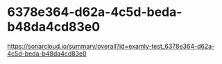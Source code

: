 # 6378e364-d62a-4c5d-beda-b48da4cd83e0
https://sonarcloud.io/summary/overall?id=examly-test_6378e364-d62a-4c5d-beda-b48da4cd83e0
